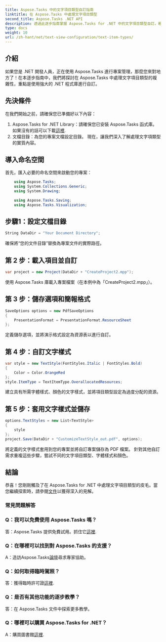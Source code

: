 ```yaml
---
title: Aspose.Tasks 中的文字項目類型自訂指南
linktitle: 在 Aspose.Tasks 中處理文字項目類型
second_title: Aspose.Tasks .NET API
description: 透過此逐步指南掌握 Aspose.Tasks for .NET 中的文字項目類型自訂。輕鬆提升您的專案管理水準。
type: docs
weight: 10
url: /zh-hant/net/text-view-configuration/text-item-types/
---
```

## 介紹
如果您是 .NET 開發人員，正在使用 Aspose.Tasks 進行專案管理，那麼您來對地方了！在本逐步指南中，我們將探討在 Aspose.Tasks 中處理文字項目類型的複雜性，重點是使用強大的 .NET 程式庫進行自訂。
## 先決條件
在我們開始之前，請確保您已準備好以下內容：
1. Aspose.Tasks for .NET Library：請確保您已安裝 Aspose.Tasks 函式庫。如果沒有的話可以下載[這裡](https://releases.aspose.com/tasks/net/).
2. 文檔目錄：為您的專案文檔設定目錄。
現在，讓我們深入了解處理文字項類型的實質內容。
## 導入命名空間
首先，匯入必要的命名空間來啟動您的專案：
```csharp
    using Aspose.Tasks;
    using System.Collections.Generic;
    using System.Drawing;
    
    using Aspose.Tasks.Saving;
    using Aspose.Tasks.Visualization;
```
## 步驟1：設定文檔目錄
```csharp
String DataDir = "Your Document Directory";
```
確保將“您的文件目錄”替換為專案文件的實際路徑。
## 第 2 步：載入項目並自訂
```csharp
var project = new Project(DataDir + "CreateProject2.mpp");
```
使用 Aspose.Tasks 庫載入專案檔案（在本例中為「CreateProject2.mpp」）。
## 第 3 步：儲存選項和簡報格式
```csharp
SaveOptions options = new PdfSaveOptions
{
    PresentationFormat = PresentationFormat.ResourceSheet
};
```
定義儲存選項，並將演示格式設定為資源表以進行自訂。
## 第 4 步：自訂文字樣式
```csharp
var style = new TextStyle(FontStyles.Italic | FontStyles.Bold)
{
    Color = Color.OrangeRed
};
style.ItemType = TextItemType.OverallocatedResources;
```
建立具有所需字體樣式、顏色的文字樣式，並將項目類型設定為過度分配的資源。
## 第 5 步：套用文字樣式並儲存
```csharp
options.TextStyles = new List<TextStyle>
{
    style
};
project.Save(DataDir + "CustomizeTextStyle_out.pdf", options);
```
將定義的文字樣式套用到您的專案並將自訂專案儲存為 PDF 檔案。
針對其他自訂需求重複這些步驟，嘗試不同的文字項目類型、字體樣式和顏色。
## 結論
恭喜！您剛剛觸及了在 Aspose.Tasks for .NET 中處理文字項目類型的皮毛。當您繼續探索時，請參閱[文件](https://reference.aspose.com/tasks/net/)以獲得深入的見解。
### 常見問題解答
### Q：我可以免費使用 Aspose.Tasks 嗎？
答：Aspose.Tasks 提供免費試用。抓住它[這裡](https://releases.aspose.com/).
### Q：在哪裡可以找到對 Aspose.Tasks 的支援？
A：造訪Aspose.Tasks[論壇](https://forum.aspose.com/c/tasks/15)尋求專家協助。
### Q：如何取得臨時駕照？
答：獲得臨時許可證[這裡](https://purchase.aspose.com/temporary-license/).
### Q：是否有其他功能的逐步教學？
答：在 Aspose.Tasks 文件中探索更多教學。
### Q：哪裡可以購買 Aspose.Tasks for .NET？
 A：購買圖書館[這裡](https://purchase.aspose.com/buy).